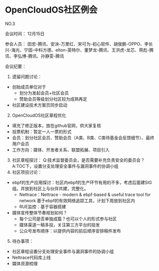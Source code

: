 # OpenCloudOS社区例会

NO.3

会议时间：
12月15日

参会人员：
田忠-腾讯、安泱-万里红、宋可为-初心软件、胡俊鹏-OPPO、李长兴-海光、宁固-中科方德、elton-英特尔、董梦龙-腾讯、王洪虎-龙芯、蒋彪-腾讯、李弘博-腾讯、孙静雯-腾讯

会议纪要：
1. 遗留问题讨论：
- 创始成员单位对于
	- 划分为发起会员+社区会员
	- 赞助会员等级划分社区较为成熟再定
- 社区建设技术方案页同步启动
2. OpenCloudOS社区章程优化
- 填充了修正版本，放在github官网，供大家复核
- 投票机制：暂定一人一票的形式
- 会员：划分社区会员、赞助会员（A类、B类、C类待基金会反馈细节）、最终用户会员
- 工作方向：媒体、开发者关系、联盟拓展、项目引入
3. 社区章程探讨：
Q:技术监督委员会，是否需要补充负责安全的委员会？
A:TOC下，设置分支处理安全事件与漏洞事件的协调小组
4. 社区项目讨论：
- ebpf的生产应用探讨：社区内ebpf的生产环节有用的不多，考虑后面建SIG组。并放到社区上与伙伴共建，完整化。
	- Nettrace：Nettrace - modern & ebpf-based & useful trace tool for network
                 基于ebpf的有效网络追踪工具，计划下周放到社区内
	- RUE监控：基于容器搭建
- 媒体宣传整体节奏规划如何？
	- 每个公司是否单独成篇？也可以个人的形式参与社区
	- 媒体渠道一稿多投，关注第三方平台的投发
	- 公众号发布顺序：以提供内容的前后顺序安排稿件发布
5. 待办事项：
- 社区章程设置分支处理安全事件与漏洞事件的协调小组
- Nettrace代码库上线
- 媒体资源梳理
